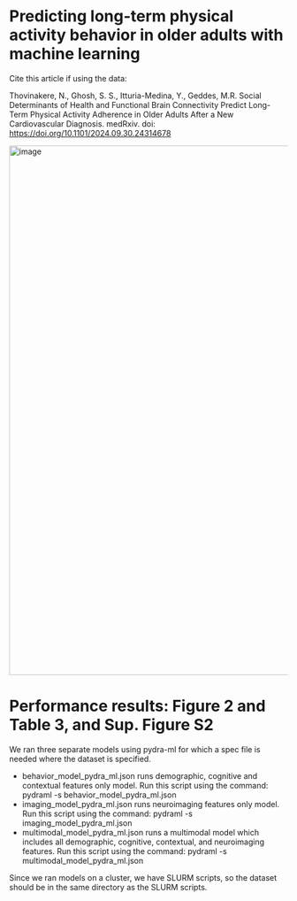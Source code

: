 # Predicting long-term physical activity behavior in older adults with machine learning 
Cite this article if using the data: 

Thovinakere, N., Ghosh, S. S., Itturia-Medina, Y., Geddes, M.R. Social Determinants of Health and Functional Brain Connectivity Predict Long-Term Physical Activity Adherence in Older Adults After a New Cardiovascular Diagnosis. medRxiv. doi: https://doi.org/10.1101/2024.09.30.24314678

<img width="957" alt="image" src="https://github.com/user-attachments/assets/82edd3c1-ecc4-4b24-ad1a-9952506d3d4c">

# Performance results: Figure 2 and Table 3, and Sup. Figure S2

We ran three separate models using pydra-ml for which a spec file is needed where the dataset is specified. 
- behavior_model_pydra_ml.json runs demographic, cognitive and contextual features only model. Run this script using the command: pydraml -s behavior_model_pydra_ml.json
- imaging_model_pydra_ml.json runs neuroimaging features only model. Run this script using the command: pydraml -s imaging_model_pydra_ml.json
- multimodal_model_pydra_ml.json runs a multimodal model which includes all demographic, cognitive, contextual, and neuroimaging features. Run this script using the command: pydraml -s multimodal_model_pydra_ml.json

Since we ran models on a cluster, we have SLURM scripts, so the dataset should be in the same directory as the SLURM scripts.
